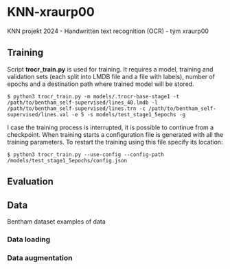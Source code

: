 # KNN-xraurp00

KNN projekt 2024 - Handwritten text recognition (OCR) - tým xraurp00

  

## Training
Script **trocr_train.py** is used for training. It requires a model, training and validation sets (each split into LMDB file and a file with labels), number of epochs and a destination path where trained model will be stored.  

    $ python3 trocr_train.py -m models/.trocr-base-stage1 -t /path/to/bentham_self-supervised/lines_40.lmdb -l /path/to/bentham_self-supervised/lines.trn -c /path/to/bentham_self-supervised/lines.val -e 5 -s models/test_stage1_5epochs -g

  I case the training process is interrupted, it is possible to continue from a checkpoint. When training starts a configuration file is generated with all the training parameters. To restart the training using this file specify its location:

    $ python3 trocr_train.py --use-config --config-path /models/test_stage1_5epochs/config.json

## Evaluation

  

## Data
Bentham dataset
examples of data

  

### Data loading

  
  

### Data augmentation
